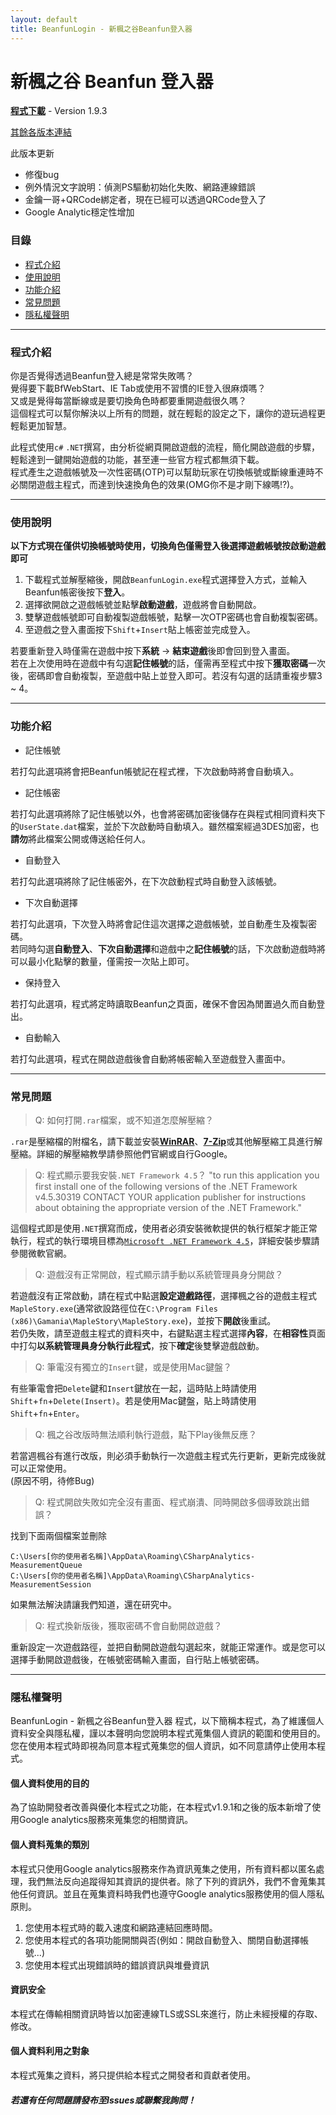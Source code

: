 ```yaml
---
layout: default
title: BeanfunLogin - 新楓之谷Beanfun登入器
---
```


# 新楓之谷 Beanfun 登入器

[**程式下載**](https://github.com/kevin940726/BeanfunLogin/releases/download/v1.9.3/BeanfunLogin-1.9.3.zip) - Version 1.9.3

[其餘各版本連結](https://github.com/kevin940726/BeanfunLogin/releases)

此版本更新

* 修復bug
* 例外情況文字說明：偵測PS驅動初始化失敗、網路連線錯誤
* 金鑰一哥+QRCode綁定者，現在已經可以透過QRCode登入了
* Google Analytic穩定性增加

### 目錄
* [程式介紹](#程式介紹)
* [使用說明](#使用說明)
* [功能介紹](#功能介紹)
* [常見問題](#常見問題)
* [隱私權聲明](#隱私權聲明)

---

### 程式介紹

你是否覺得透過Beanfun登入總是常常失敗嗎？  
覺得要下載BfWebStart、IE Tab或使用不習慣的IE登入很麻煩嗎？  
又或是覺得每當斷線或是要切換角色時都要重開遊戲很久嗎？  
這個程式可以幫你解決以上所有的問題，就在輕鬆的設定之下，讓你的遊玩過程更輕鬆更加智慧。

此程式使用``c#`` ``.NET``撰寫，由分析從網頁開啟遊戲的流程，簡化開啟遊戲的步驟，輕鬆達到一鍵開始遊戲的功能，甚至連一些官方程式都無須下載。  
程式產生之遊戲帳號及一次性密碼(OTP)可以幫助玩家在切換帳號或斷線重連時不必關閉遊戲主程式，而達到快速換角色的效果(OMG你不是才剛下線嗎!?)。

---

### 使用說明

**以下方式現在僅供切換帳號時使用，切換角色僅需登入後選擇遊戲帳號按啟動遊戲即可**

1. 下載程式並解壓縮後，開啟`BeanfunLogin.exe`程式選擇登入方式，並輸入Beanfun帳密後按下**登入**。
2. 選擇欲開啟之遊戲帳號並點擊**啟動遊戲**，遊戲將會自動開啟。
3. 雙擊遊戲帳號即可自動複製遊戲帳號，點擊一次OTP密碼也會自動複製密碼。
4. 至遊戲之登入畫面按下`Shift`+`Insert`貼上帳密並完成登入。

若要重新登入時僅需在遊戲中按下**系統** -> **結束遊戲**後即會回到登入畫面。  
若在上次使用時在遊戲中有勾選**記住帳號**的話，僅需再至程式中按下**獲取密碼**一次後，密碼即會自動複製，至遊戲中貼上並登入即可。若沒有勾選的話請重複步驟3 ~ 4。

---

### 功能介紹

* 記住帳號

若打勾此選項將會把Beanfun帳號記在程式裡，下次啟動時將會自動填入。

* 記住帳密

若打勾此選項將除了記住帳號以外，也會將密碼加密後儲存在與程式相同資料夾下的`UserState.dat`檔案，並於下次啟動時自動填入。雖然檔案經過3DES加密，也**請勿**將此檔案公開或傳送給任何人。

* 自動登入

若打勾此選項將除了記住帳密外，在下次啟動程式時自動登入該帳號。

* 下次自動選擇

若打勾此選項，下次登入時將會記住這次選擇之遊戲帳號，並自動產生及複製密碼。  
若同時勾選**自動登入**、**下次自動選擇**和遊戲中之**記住帳號**的話，下次啟動遊戲時將可以最小化點擊的數量，僅需按一次貼上即可。

* 保持登入

若打勾此選項，程式將定時讀取Beanfun之頁面，確保不會因為閒置過久而自動登出。

* 自動輸入

若打勾此選項，程式在開啟遊戲後會自動將帳密輸入至遊戲登入畫面中。

---

### 常見問題

> Q: 如何打開`.rar`檔案，或不知道怎麼解壓縮？

`.rar`是壓縮檔的附檔名，請下載並安裝[**WinRAR**](http://www.rar.com.tw/download.html)、[**7-Zip**](http://www.7-zip.org/)或其他解壓縮工具進行解壓縮。詳細的解壓縮教學請參照他們官網或自行Google。

> Q: 程式顯示要我安裝`.NET Framework 4.5`？
> "to run this application you first install one of the following versions of the .NET Framework v4.5.30319 CONTACT YOUR application publisher for instructions about obtaining the appropriate version of the .NET Framework."

這個程式即是使用`.NET`撰寫而成，使用者必須安裝微軟提供的執行框架才能正常執行，程式的執行環境目標為[`Microsoft .NET Framework 4.5`](https://www.microsoft.com/en-us/download/details.aspx?id=30653)，詳細安裝步驟請參閱微軟官網。

> Q: 遊戲沒有正常開啟，程式顯示請手動以系統管理員身分開啟？

若遊戲沒有正常啟動，請在程式中點選**設定遊戲路徑**，選擇楓之谷的遊戲主程式`MapleStory.exe`(通常欲設路徑位在`C:\Program Files (x86)\Gamania\MapleStory\MapleStory.exe`)，並按下**開啟**後重試。  
若仍失敗，請至遊戲主程式的資料夾中，右鍵點選主程式選擇**內容**，在**相容性**頁面中打勾**以系統管理員身分執行此程式**，按下**確定**後雙擊遊戲啟動。

> Q: 筆電沒有獨立的`Insert`鍵，或是使用Mac鍵盤？

有些筆電會把`Delete`鍵和`Insert`鍵放在一起，這時貼上時請使用`Shift`+`fn`+`Delete(Insert)`。若是使用Mac鍵盤，貼上時請使用`Shift`+`fn`+`Enter`。

> Q: 楓之谷改版時無法順利執行遊戲，點下Play後無反應？

若當週楓谷有進行改版，則必須手動執行一次遊戲主程式先行更新，更新完成後就可以正常使用。  
(原因不明，待修Bug)

> Q: 程式開啟失敗如完全沒有畫面、程式崩潰、同時開啟多個導致跳出錯誤？

找到下面兩個檔案並刪除
```
C:\Users[你的使用者名稱]\AppData\Roaming\CSharpAnalytics-MeasurementQueue
C:\Users[你的使用者名稱]\AppData\Roaming\CSharpAnalytics-MeasurementSession
```
如果無法解決請讓我們知道，還在研究中。

> Q: 程式換新版後，獲取密碼不會自動開啟遊戲？

重新設定一次遊戲路徑，並把自動開啟遊戲勾選起來，就能正常運作。或是您可以選擇手動開啟遊戲後，在帳號密碼輸入畫面，自行貼上帳號密碼。

---

### 隱私權聲明

BeanfunLogin - 新楓之谷Beanfun登入器 程式，以下簡稱本程式，為了維護個人資料安全與隱私權，謹以本聲明向您說明本程式蒐集個人資訊的範圍和使用目的。您在使用本程式時即視為同意本程式蒐集您的個人資訊，如不同意請停止使用本程式。

#### 個人資料使用的目的

為了協助開發者改善與優化本程式之功能，在本程式v1.9.1和之後的版本新增了使用Google analytics服務來蒐集您的相關資訊。

#### 個人資料蒐集的類別

本程式只使用Google analytics服務來作為資訊蒐集之使用，所有資料都以匿名處理，我們無法反向追蹤得知其資訊的提供者。除了下列的資訊外，我們不會蒐集其他任何資訊。並且在蒐集資料時我們也遵守Google analytics服務使用的個人隱私原則。

1. 您使用本程式時的載入速度和網路連結回應時間。
2. 您使用本程式的各項功能開關與否(例如：開啟自動登入、關閉自動選擇帳號...)
3. 您使用本程式出現錯誤時的錯誤資訊與堆疊資訊

#### 資訊安全

本程式在傳輸相關資訊時皆以加密連線TLS或SSL來進行，防止未經授權的存取、修改。

#### 個人資料利用之對象

本程式蒐集之資料，將只提供給本程式之開發者和貢獻者使用。

##### 若還有任何問題請發布至Issues或聯繫我詢問！    
